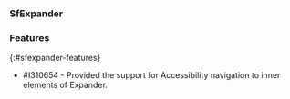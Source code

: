 ### SfExpander

### Features
{:#sfexpander-features}

* #I310654 - Provided the support for Accessibility navigation to inner elements of Expander.
